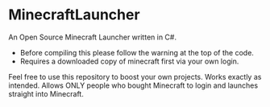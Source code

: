 MinecraftLauncher
=================

An Open Source Minecraft Launcher written in C#.

- Before compiling this please follow the warning at the top of the code.
- Requires a downloaded copy of minecraft first via your own login.

Feel free to use this repository to boost your own projects.
Works exactly as intended. Allows ONLY people who bought Minecraft to login and launches straight into Minecraft.

